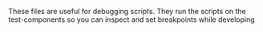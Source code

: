 These files are useful for debugging scripts. They run the scripts on the test-components so you can inspect and set breakpoints while developing
